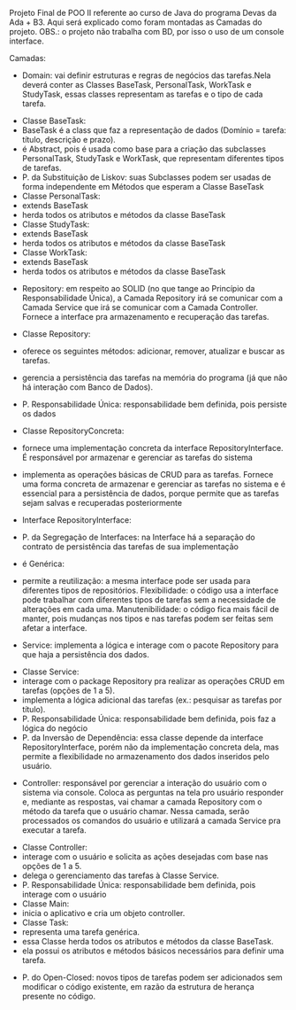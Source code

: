 Projeto Final de POO II referente ao curso de Java do programa Devas da Ada + B3. 
Aqui será explicado como foram montadas as Camadas do projeto.
OBS.: o projeto não trabalha com BD, por isso o uso de um console interface.

Camadas:
* Domain: vai definir estruturas e regras de negócios das tarefas.Nela deverá conter as Classes BaseTask, PersonalTask, WorkTask e StudyTask, essas classes representam as tarefas e o tipo de cada tarefa.
  
-  Classe BaseTask:
-    BaseTask é a class que faz a representação de dados (Domínio = tarefa: título, descrição e prazo).
-    é Abstract, pois é usada como base para a criação das subclasses PersonalTask, StudyTask e WorkTask, que representam diferentes tipos de tarefas.
-    P. da Substituição de Liskov: suas Subclasses podem ser usadas de forma independente em Métodos que esperam a Classe BaseTask
-	Classe PersonalTask:
-    extends BaseTask
-    herda todos os atributos e métodos da classe BaseTask
-	Classe StudyTask:
-    extends BaseTask
-    herda todos os atributos e métodos da classe BaseTask
-	Classe WorkTask:
-    extends BaseTask
-    herda todos os atributos e métodos da classe BaseTask
  
*	Repository: em respeito ao SOLID (no que tange ao Princípio da Responsabilidade Única), a Camada Repository irá se comunicar com a Camada Service que irá se comunicar com a Camada Controller. Fornece a interface pra armazenamento e recuperação das tarefas.
-	Classe Repository:
-    oferece os seguintes métodos: adicionar, remover, atualizar e buscar as tarefas.
-    gerencia a persistência das tarefas na memória do programa (já que não há interação com Banco de Dados).
-    P. Responsabilidade Única: responsabilidade bem definida, pois persiste os dados
-  Classe RepositoryConcreta:
-    fornece uma implementação concreta da interface RepositoryInterface. É responsável por armazenar e gerenciar as tarefas do sistema
-    implementa as operações básicas de CRUD para as tarefas. Fornece uma forma concreta de armazenar e gerenciar as tarefas no sistema e é essencial para a persistência de dados, porque permite que as tarefas sejam salvas e recuperadas posteriormente

-  Interface RepositoryInterface:
-    P. da Segregação de Interfaces: na Interface há a separação do contrato de persistência das tarefas de sua implementação
-    é Genérica:
-    permite a reutilização: a mesma interface pode ser usada para diferentes tipos de repositórios. Flexibilidade: o código usa a interface pode trabalhar com diferentes tipos de tarefas sem a necessidade de alterações em cada uma. Manutenibilidade: o código fica mais fácil de manter, pois mudanças nos tipos e nas tarefas podem ser feitas sem afetar a interface.

*	Service: implementa a lógica e interage com o pacote Repository para que haja a persistência dos dados.
- Classe Service:
-   interage com o package Repository pra realizar as operações CRUD em tarefas (opções de 1 a 5).
-   implementa a lógica adicional das tarefas (ex.: pesquisar as tarefas por título).
-   P. Responsabilidade Única: responsabilidade bem definida, pois faz a lógica do negócio
-   P. da Inversão de Dependência: essa classe depende da interface RepositoryInterface, porém não da implementação concreta dela, mas permite a flexibilidade no armazenamento dos dados inseridos pelo usuário.
  
* Controller: responsável por gerenciar a interação do usuário com o sistema via console. Coloca as perguntas na tela pro usuário responder e, mediante as respostas, vai chamar a camada Repository com o método da tarefa que o usuário chamar. Nessa camada, serão processados os comandos do usuário e utilizará a camada Service pra executar a tarefa.
- Classe Controller:
-   interage com o usuário e solicita as ações desejadas com base nas opções de 1 a 5.
-   delega o gerenciamento das tarefas à Classe Service.
-   P. Responsabilidade Única: responsabilidade bem definida, pois interage com o usuário
- Classe Main: 
-   inicia o aplicativo e cria um objeto controller.
- Classe Task:
-   representa uma tarefa genérica.
-   essa Classe herda todos os atributos e métodos da classe BaseTask.
-   ela possui os atributos e métodos básicos necessários para definir uma tarefa.

* P. do Open-Closed: novos tipos de tarefas podem ser adicionados sem modificar o código existente, em razão da estrutura de herança presente no código.
